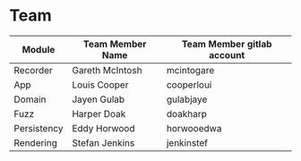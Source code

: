 # Team

Module      | Team Member Name | Team Member gitlab account
------      | ---------------- | --------------------------
Recorder    | Gareth McIntosh  | mcintogare
App         | Louis Cooper     | cooperloui
Domain      | Jayen Gulab      | gulabjaye
Fuzz        | Harper Doak      | doakharp
Persistency | Eddy Horwood     | horwooedwa
Rendering   | Stefan Jenkins   | jenkinstef
